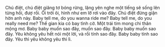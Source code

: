 Chú điệt, chú điệt giăng tơ bóng rừng, lặng yên nghe một tiếng sẽ sống lên từng hồi, đượ rồi. Ôi trời ôi, hình như em lỡ rơi vào đây. Chú điệt đừng giận hờn anh này. Baby tell me, do you wanna ride me? Baby tell me, do you really need me? Thế gian kia có bay tình cờ. Một trái tim mong chi thân mộng mơ. Baby baby muốn sao đây, muốn sao đây. Baby baby muốn sao đây. Yêu không yêu hết nói một lời, và rồi tính sao đây. Baby baby tính sao đây. Yêu thì yêu không yêu thì lì.